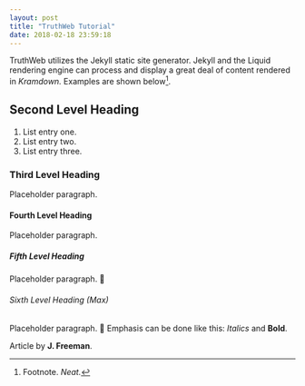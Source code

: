 ```yaml
---
layout: post
title: "TruthWeb Tutorial"
date: 2018-02-18 23:59:18
---
```


TruthWeb utilizes the Jekyll static site generator. Jekyll and the Liquid rendering engine can process and display a great deal of content rendered in *Kramdown.* Examples are shown below[^1].

## Second Level Heading
1. List entry one.
2. List entry two.
3. List entry three.

### Third Level Heading
Placeholder paragraph.

#### Fourth Level Heading
Placeholder paragraph.

##### Fifth Level Heading
Placeholder paragraph.

###### Sixth Level Heading (Max)
Placeholder paragraph.

Emphasis can be done like this: *Italics* and **Bold**.

Article by **J. Freeman**.

[^1]: Footnote. *Neat.*
